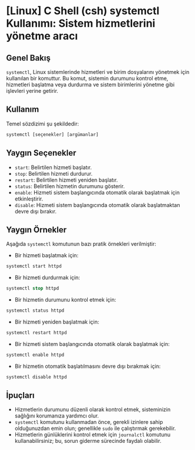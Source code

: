 # [Linux] C Shell (csh) systemctl Kullanımı: Sistem hizmetlerini yönetme aracı

## Genel Bakış
`systemctl`, Linux sistemlerinde hizmetleri ve birim dosyalarını yönetmek için kullanılan bir komuttur. Bu komut, sistemin durumunu kontrol etme, hizmetleri başlatma veya durdurma ve sistem birimlerini yönetme gibi işlevleri yerine getirir.

## Kullanım
Temel sözdizimi şu şekildedir:

```csh
systemctl [seçenekler] [argümanlar]
```

## Yaygın Seçenekler
- `start`: Belirtilen hizmeti başlatır.
- `stop`: Belirtilen hizmeti durdurur.
- `restart`: Belirtilen hizmeti yeniden başlatır.
- `status`: Belirtilen hizmetin durumunu gösterir.
- `enable`: Hizmeti sistem başlangıcında otomatik olarak başlatmak için etkinleştirir.
- `disable`: Hizmeti sistem başlangıcında otomatik olarak başlatmaktan devre dışı bırakır.

## Yaygın Örnekler
Aşağıda `systemctl` komutunun bazı pratik örnekleri verilmiştir:

- Bir hizmeti başlatmak için:
```csh
systemctl start httpd
```

- Bir hizmeti durdurmak için:
```csh
systemctl stop httpd
```

- Bir hizmetin durumunu kontrol etmek için:
```csh
systemctl status httpd
```

- Bir hizmeti yeniden başlatmak için:
```csh
systemctl restart httpd
```

- Bir hizmeti sistem başlangıcında otomatik olarak başlatmak için:
```csh
systemctl enable httpd
```

- Bir hizmetin otomatik başlatılmasını devre dışı bırakmak için:
```csh
systemctl disable httpd
```

## İpuçları
- Hizmetlerin durumunu düzenli olarak kontrol etmek, sisteminizin sağlığını korumanıza yardımcı olur.
- `systemctl` komutunu kullanmadan önce, gerekli izinlere sahip olduğunuzdan emin olun; genellikle `sudo` ile çalıştırmak gerekebilir.
- Hizmetlerin günlüklerini kontrol etmek için `journalctl` komutunu kullanabilirsiniz; bu, sorun giderme sürecinde faydalı olabilir.